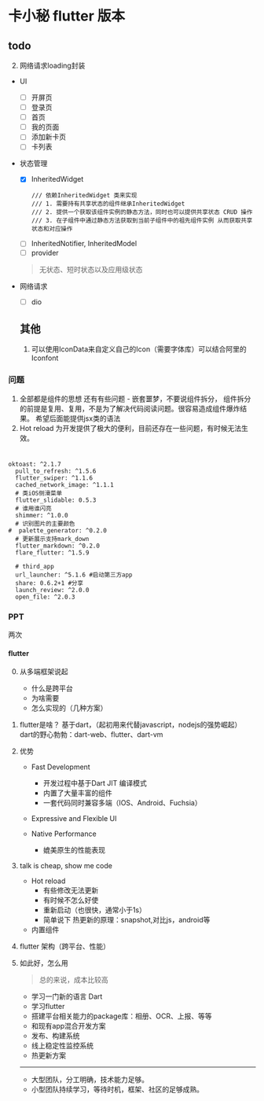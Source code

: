 # 卡小秘 flutter 版本

## todo
2. 网络请求loading封装

- UI
  - [ ] 开屏页
  - [ ] 登录页
  - [ ] 首页
  - [ ] 我的页面
  - [ ] 添加新卡页
  - [ ] 卡列表
- 状态管理
  - [x] InheritedWidget
      ```
      /// 依赖InheritedWidget 类来实现
      /// 1. 需要持有共享状态的组件继承InheritedWidget
      /// 2. 提供一个获取该组件实例的静态方法，同时也可以提供共享状态 CRUD 操作
      /// 3. 在子组件中通过静态方法获取到当前子组件中的祖先组件实例 从而获取共享状态和对应操作
      ```
  - [ ] InheritedNotifier, InheritedModel
  - [ ] provider
  
  > 无状态、短时状态以及应用级状态
  
  

- 网络请求
  - [ ] dio

  
  

  ## 其他
  1. 可以使用IconData来自定义自己的Icon（需要字体库）可以结合阿里的Iconfont
    




### 问题

   1. 全部都是组件的思想 还有有些问题
    - 嵌套噩梦，不要说组件拆分， 组件拆分的前提是复用、复用，不是为了解决代码阅读问题。很容易造成组件爆炸结果。
    希望后面能提供jsx类的语法
   2. Hot reload 为开发提供了极大的便利，目前还存在一些问题，有时候无法生效。
    
### 
```$xslt

oktoast: ^2.1.7
  pull_to_refresh: ^1.5.6
  flutter_swiper: ^1.1.6
  cached_network_image: ^1.1.1
  # 类iOS侧滑菜单
  flutter_slidable: 0.5.3
  # 谁用谁闪亮
  shimmer: ^1.0.0
  # 识别图片的主要颜色
#  palette_generator: ^0.2.0
  # 更新展示支持mark_down
  flutter_markdown: ^0.2.0
  flare_flutter: ^1.5.9

  # third_app
  url_launcher: ^5.1.6 #启动第三方app
  share: 0.6.2+1 #分享
  launch_review: ^2.0.0
  open_file: ^2.0.3
``` 



### PPT

两次
#### flutter
0. 从多端框架说起
    - 什么是跨平台
    - 为啥需要
    - 怎么实现的（几种方案）
    
1. flutter是啥？
基于dart，（起初用来代替javascript，nodejs的强势崛起）
dart的野心勃勃：dart-web、flutter、dart-vm
2. 优势
    - Fast Development
        - 开发过程中基于Dart JIT 编译模式
        - 内置了大量丰富的组件
        - 一套代码同时兼容多端（IOS、Android、Fuchsia）
        
    - Expressive and Flexible UI
    
    - Native Performance
        - 媲美原生的性能表现
        
3. talk is cheap, show me code
   - Hot reload
        - 有些修改无法更新
        - 有时候不怎么好使
        - 重新启动（也很快，通常小于1s）
        - 简单说下 热更新的原理：snapshot,对比js，android等
   - 内置组件
4. flutter 架构（跨平台、性能）
   

5. 如此好，怎么用
   > 总的来说，成本比较高
   - 学习一门新的语言 Dart
   - 学习flutter
   - 搭建平台相关能力的package库：相册、OCR、上报、等等
   - 和现有app混合开发方案
   - 发布、构建系统
   - 线上稳定性监控系统
   - 热更新方案
  
   --------
   
   - 大型团队，分工明确，技术能力足够。
   - 小型团队持续学习，等待时机，框架、社区的足够成熟。


